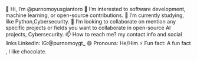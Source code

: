 👋 Hi, I’m @purnomoyusgiantoro
👀 I’m interested to software development, machine learning, or open-source contributions.
🌱 I’m currently studying, like Python,Cybersecurity.
💞️ I’m looking to collaborate on mention any specific projects or fields you want to collaborate in open-source AI projects, Cybersecurity.
📫 How to reach me? my contact info and social links LinkedIn: IG:@purnomoygt_
😄 Pronouns: He/Him
⚡ Fun fact: A fun fact , I like chocolate.

